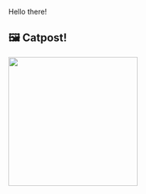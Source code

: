 Hello there!



## 🖼️ Catpost!

<sub>
    <img src="https://cdn2.thecatapi.com/images/15f.jpg" height="256">
</sub>

